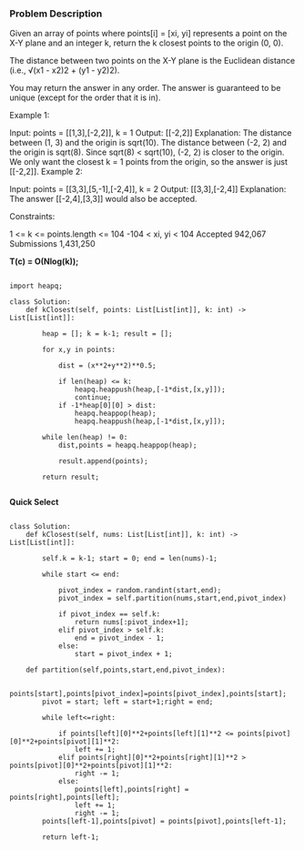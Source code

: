 ### Problem Description 

Given an array of points where points[i] = [xi, yi] represents a point on the X-Y plane and an integer k, return the k closest points
to the origin (0, 0).

The distance between two points on the X-Y plane is the Euclidean distance (i.e., √(x1 - x2)2 + (y1 - y2)2).

You may return the answer in any order. The answer is guaranteed to be unique (except for the order that it is in).

 

Example 1:


Input: points = [[1,3],[-2,2]], k = 1
Output: [[-2,2]]
Explanation:
The distance between (1, 3) and the origin is sqrt(10).
The distance between (-2, 2) and the origin is sqrt(8).
Since sqrt(8) < sqrt(10), (-2, 2) is closer to the origin.
We only want the closest k = 1 points from the origin, so the answer is just [[-2,2]].
Example 2:

Input: points = [[3,3],[5,-1],[-2,4]], k = 2
Output: [[3,3],[-2,4]]
Explanation: The answer [[-2,4],[3,3]] would also be accepted.
 

Constraints:

1 <= k <= points.length <= 104
-104 < xi, yi < 104
Accepted
942,067
Submissions
1,431,250


**T(c) = O(Nlog(k));**

```

import heapq;

class Solution:
    def kClosest(self, points: List[List[int]], k: int) -> List[List[int]]:
        
        heap = []; k = k-1; result = [];
        
        for x,y in points:
            
            dist = (x**2+y**2)**0.5;
            
            if len(heap) <= k:
                heapq.heappush(heap,[-1*dist,[x,y]]);
                continue;
            if -1*heap[0][0] > dist:
                heapq.heappop(heap);
                heapq.heappush(heap,[-1*dist,[x,y]]);
            
        while len(heap) != 0:
            dist,points = heapq.heappop(heap);
            
            result.append(points);
        
        return result;
        
```

**Quick Select**

```

class Solution:
    def kClosest(self, nums: List[List[int]], k: int) -> List[List[int]]:
        
        self.k = k-1; start = 0; end = len(nums)-1;
        
        while start <= end:
            
            pivot_index = random.randint(start,end);
            pivot_index = self.partition(nums,start,end,pivot_index)

            if pivot_index == self.k:
                return nums[:pivot_index+1];
            elif pivot_index > self.k:
                end = pivot_index - 1;
            else:
                start = pivot_index + 1;
    
    def partition(self,points,start,end,pivot_index):
        
        points[start],points[pivot_index]=points[pivot_index],points[start];
        pivot = start; left = start+1;right = end;
        
        while left<=right:
            
            if points[left][0]**2+points[left][1]**2 <= points[pivot][0]**2+points[pivot][1]**2:
                left += 1;
            elif points[right][0]**2+points[right][1]**2 > points[pivot][0]**2+points[pivot][1]**2:
                right -= 1;
            else:
                points[left],points[right] = points[right],points[left];
                left += 1;
                right -= 1;
        points[left-1],points[pivot] = points[pivot],points[left-1];
        
        return left-1;

```
